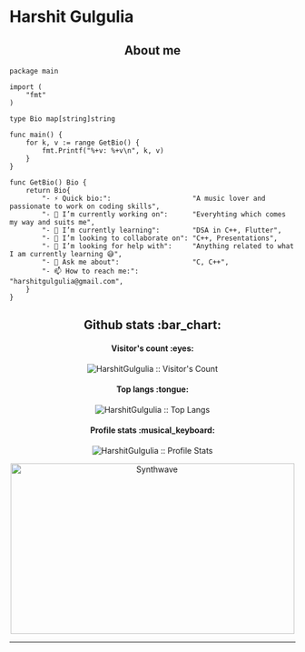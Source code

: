 # Harshit Gulgulia

<h2 align="center">About me</h2>

```golang
package main

import (
	"fmt"
)

type Bio map[string]string

func main() {
	for k, v := range GetBio() {
		fmt.Printf("%+v: %+v\n", k, v)
	}
}

func GetBio() Bio {
	return Bio{
		"- ⚡ Quick bio:":                    "A music lover and passionate to work on coding skills",
		"- 🔭 I’m currently working on":      "Everyhting which comes my way and suits me",
		"- 🌱 I’m currently learning":        "DSA in C++, Flutter",
		"- 👯 I’m looking to collaborate on": "C++, Presentations",
		"- 🤔 I’m looking for help with":     "Anything related to what I am currently learning 😅",
		"- 💬 Ask me about":                  "C, C++",
		"- 📫 How to reach me:":              "harshitgulgulia@gmail.com",
	}
}
```



<h2 align="center">Github stats :bar_chart:</h2>

<h4 align="center">Visitor's count :eyes:</h4>

<p align="center"><img src="https://profile-counter.glitch.me/{HarshitGulgulia}/count.svg" alt="HarshitGulgulia :: Visitor's Count" /></p>

<h4 align="center">Top langs :tongue:</h4>

<p align="center"><img src="https://github-readme-stats.vercel.app/api/top-langs/?username=HarshitGulgulia&langs_count=10&theme=tokyonight&layout=compact" alt="HarshitGulgulia :: Top Langs" /></p>

<h4 align="center">Profile stats :musical_keyboard:</h4>

<p align="center"><img src="https://github-readme-stats.vercel.app/api?username=HarshitGulgulia&show_icons=true&theme=synthwave" alt="HarshitGulgulia :: Profile Stats" /></p>

<p align="center"><img src="https://thumbs.gfycat.com/GoodnaturedFondGaur-size_restricted.gif" alt="Synthwave" height="300" width="500"></p>


---
